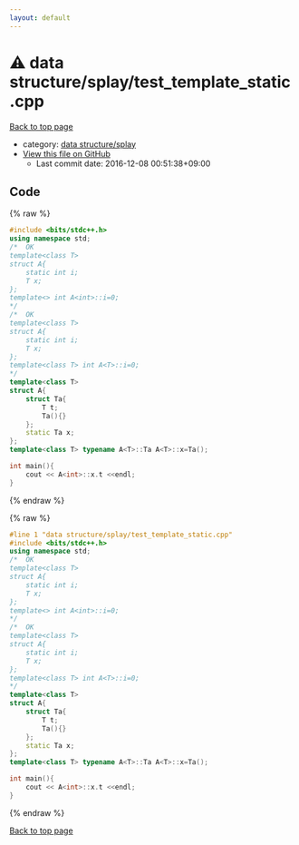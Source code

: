 ```yaml
---
layout: default
---
```


<!-- mathjax config similar to math.stackexchange -->
<script type="text/javascript" async
  src="https://cdnjs.cloudflare.com/ajax/libs/mathjax/2.7.5/MathJax.js?config=TeX-MML-AM_CHTML">
</script>
<script type="text/x-mathjax-config">
  MathJax.Hub.Config({
    TeX: { equationNumbers: { autoNumber: "AMS" }},
    tex2jax: {
      inlineMath: [ ['$','$'] ],
      processEscapes: true
    },
    "HTML-CSS": { matchFontHeight: false },
    displayAlign: "left",
    displayIndent: "2em"
  });
</script>

<script type="text/javascript" src="https://cdnjs.cloudflare.com/ajax/libs/jquery/3.4.1/jquery.min.js"></script>
<script src="https://cdn.jsdelivr.net/npm/jquery-balloon-js@1.1.2/jquery.balloon.min.js" integrity="sha256-ZEYs9VrgAeNuPvs15E39OsyOJaIkXEEt10fzxJ20+2I=" crossorigin="anonymous"></script>
<script type="text/javascript" src="../../../assets/js/copy-button.js"></script>
<link rel="stylesheet" href="../../../assets/css/copy-button.css" />


# :warning: data structure/splay/test_template_static.cpp

<a href="../../../index.html">Back to top page</a>

* category: <a href="../../../index.html#a139cdef544a41bbe9de0547a0bc58bb">data structure/splay</a>
* <a href="{{ site.github.repository_url }}/blob/master/data structure/splay/test_template_static.cpp">View this file on GitHub</a>
    - Last commit date: 2016-12-08 00:51:38+09:00




## Code

<a id="unbundled"></a>
{% raw %}
```cpp
#include <bits/stdc++.h>
using namespace std;
/*	OK
template<class T>
struct A{
	static int i;
	T x;
};
template<> int A<int>::i=0;
*/
/*	OK
template<class T>
struct A{
	static int i;
	T x;
};
template<class T> int A<T>::i=0;
*/
template<class T>
struct A{
	struct Ta{
		T t;
		Ta(){}
	};
	static Ta x;
};
template<class T> typename A<T>::Ta A<T>::x=Ta();

int main(){
	cout << A<int>::x.t <<endl;
}

```
{% endraw %}

<a id="bundled"></a>
{% raw %}
```cpp
#line 1 "data structure/splay/test_template_static.cpp"
#include <bits/stdc++.h>
using namespace std;
/*	OK
template<class T>
struct A{
	static int i;
	T x;
};
template<> int A<int>::i=0;
*/
/*	OK
template<class T>
struct A{
	static int i;
	T x;
};
template<class T> int A<T>::i=0;
*/
template<class T>
struct A{
	struct Ta{
		T t;
		Ta(){}
	};
	static Ta x;
};
template<class T> typename A<T>::Ta A<T>::x=Ta();

int main(){
	cout << A<int>::x.t <<endl;
}

```
{% endraw %}

<a href="../../../index.html">Back to top page</a>

